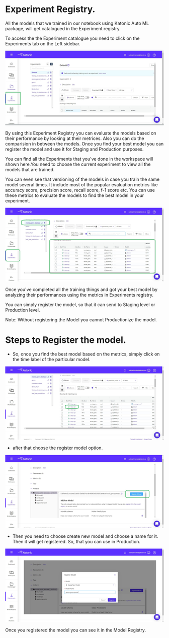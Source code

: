 # Experiment Registry.

All the models that we trained in our notebook using Katonic Auto ML package, will get catalogued in the Experiment registry. 

To access the the Experiment catalogue you need to click on the Experiments tab on the Left sidebar.

![experiments tab](img_src/experiments_tab.jpg)

By using this Experiment Registry you can evaluate the models based on their performance by looking at their metrices. Also you can do the comparision in between the models. Once you find your best model you can register the model and use it for Staging and Production purposes.

You can find all the Experiments that you've done in the workspace will shown here.You need to choose the current experiment to view all the models that are trained.

You can even see that versioning of the models in case you train the same model several times. It include most of the popular evaluation metrics like accuracy score, precision score, recall score, f-1 score etc. You can use these metrics to evaluate the models to find the best model in your experiment.

![experiments](img_src/experiments.jpg)

Once you've completed all the training things and got your best model by analyzing their performances using the metrics in Experiments registry.

You can simply register the model, so that it can send to Staging level or Production level. 

Note: Without registering the Model you cannot Productionize the model.

# Steps to Register the model.

* So, once you find the best model based on the metrics, simply click on the time label of the particular model.

![choosing best model](img_src/choosing_the_best_model.jpg)

* after that choose the register model option.

![register model](img_src/register_model.jpg)

* Then you need to choose create new model and choose a name for it. Then it will get registered. So, that you can use in Production.

![registering new model](img_src/registering_new_model.jpg)

Once you registered the model you can see it in the Model Registry.


